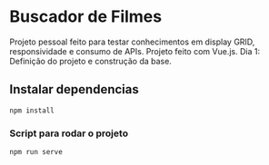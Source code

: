 # Buscador de Filmes
  Projeto pessoal feito para testar conhecimentos em display GRID, responsividade e consumo de APIs.
  Projeto feito com Vue.js.
  Dia 1: Definição do projeto e construção da base.

## Instalar dependencias
```
npm install
```

### Script para rodar o projeto
```
npm run serve
```
